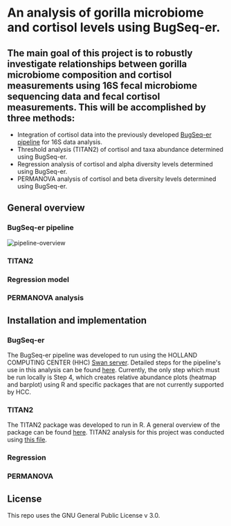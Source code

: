 # An analysis of gorilla microbiome and cortisol levels using BugSeq-er.
## The main goal of this project is to robustly investigate relationships between gorilla microbiome composition and cortisol measurements using 16S fecal microbiome sequencing data and fecal cortisol measurements. This will be accomplished by three methods: 
- Integration of cortisol data into the previously developed [BugSeq-er pipeline](https://github.com/clayton-lab/BugSeq-er) for 16S data analysis.
- Threshold analysis (TITAN2) of cortisol and taxa abundance determined using BugSeq-er.
- Regression analysis of cortisol and alpha diversity levels determined using BugSeq-er.
- PERMANOVA analysis of cortisol and beta diversity levels determined using BugSeq-er.

## General overview
### BugSeq-er pipeline
![pipeline-overview](https://github.com/zalsafwani/thesis/blob/621d1302af242417919a21142b0ac8aa846ecc04/Microbiome%20Analysis%20Pipeline.png)
### TITAN2
### Regression model
### PERMANOVA analysis

## Installation and implementation
### BugSeq-er
The BugSeq-er pipeline was developed to run using the HOLLAND COMPUTING CENTER (HHC) [Swan server](https://swan-ood.unl.edu/pun/sys/dashboard). Detailed steps for the pipeline's use in this analysis can be found [here](https://github.com/maiabennett/gorilla_cortisol/blob/main/steps.md). Currently, the only step which must be run locally is Step 4, which creates relative abundance plots (heatmap and barplot) using R and specific packages that are not currently supported by HCC.
### TITAN2
The TITAN2 package was developed to run in R. A general overview of the package can be found [here](https://rdrr.io/cran/TITAN2/f/vignettes/titan2-intro.Rmd). TITAN2 analysis for this project was conducted using [this file](https://github.com/maiabennett/gorilla_cortisol/blob/main/cortisol_titan.R).
### Regression
### PERMANOVA

## License
This repo uses the GNU General Public License v 3.0.

